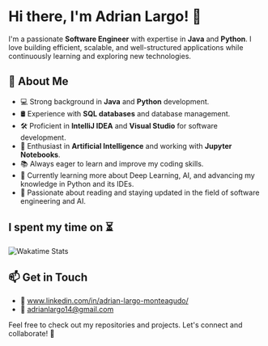 # Hi there, I'm Adrian Largo! 👋

I'm a passionate **Software Engineer** with expertise in **Java** and **Python**. I love building efficient, scalable, and well-structured applications while continuously learning and exploring new technologies.

## 🚀 About Me
- 💻 Strong background in **Java** and **Python** development.
- 🛢️ Experience with **SQL databases** and database management.
- 🛠️ Proficient in **IntelliJ IDEA** and **Visual Studio** for software development.
- 🤖 Enthusiast in **Artificial Intelligence** and working with **Jupyter Notebooks**.
- 📚 Always eager to learn and improve my coding skills.
- 🧠 Currently learning more about Deep Learning, AI, and advancing my knowledge in Python and its IDEs.
- 📖 Passionate about reading and staying updated in the field of software engineering and AI.

## I spent my time on ⏳
![Wakatime Stats](https://github-readme-stats.vercel.app/api/wakatime?username=AdrianLargo&theme=dark)

## 📫 Get in Touch
- 💼 www.linkedin.com/in/adrian-largo-monteagudo/
- 📧 adrianlargo14@gmail.com

Feel free to check out my repositories and projects. Let's connect and collaborate! 🚀

